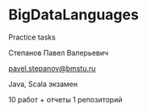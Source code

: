 # BigDataLanguages
Practice tasks

Степанов Павел Валерьевич

pavel.stepanov@bmstu.ru

Java, Scala
экзамен

10 работ + отчеты
1 репозиторий
